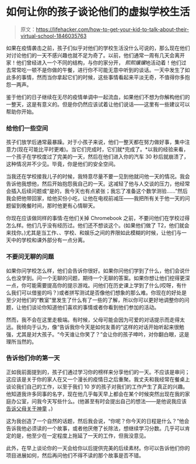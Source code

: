 # 如何让你的孩子谈论他们的虚拟学校生活

> 原文：<https://lifehacker.com/how-to-get-your-kid-to-talk-about-their-virtual-school-1846035763>

如果在疫情袭击之前，孩子们似乎对他们的学校生活没什么可说的，那么现在他们对讨论他们的一天不感兴趣也就不足为奇了。以前，他们通常一周有几天会离开家！他们曾经进入一个不同的结构，与你的家分开， *熙熙攘攘*地活动着！他们过去常常吃一顿不是你做的午餐，进行你不可能无意中听到的谈话。一天中发生了如此多的事情，然而当你拿起它们的时候，这些事情看起来平淡无奇，不值得你多抱怨一两声。



鉴于他们的日子继续在无尽的疫情单调中一起流血，如果他们不想为你解构他们的一整天，这是有意义的。但是你仍然应该试着让他们说话——这里有一些建议可以帮助你开始。

### 给他们一些空间

孩子们放学后通常最暴躁。对于小孩子来说，他们一整天都在努力做好事，集中注意力(现在可能比平时更难)。当它们完成时，它们就*完成了。*以我的经验来看，一个孩子在学校度过了完美的一天，然后在他们进入你的汽车 30 秒后就崩溃了，这种情况并不少见。毕竟，你是他们的安全空间。

当我还在学校接我儿子的时候，我特意尽量不要一见到他就问他一天的情况。我会告诉他我想他，然后开始抱怨我自己的一天。这减轻了他与人交谈的压力，他经常会插入后续问题或“是的，我今天也有点紧张；我忘了准备这个数学测验……”然后我会把他带回家，给他买份小吃，让他在电视前减压——我把所有关于他一天的问题留到晚餐时间，那时他更有心情聊天。

你现在应该做同样的事情:在他们关掉 Chromebook 之前，不要问他们在学校过得怎么样。他们几乎没有经历过。他们还不想谈这个。(如果他们做了 T2，他们就会来找你。)尤其是当工作、、学校、和娱乐之间的界限如此模糊的时候，让他们与一天中的学校和课外部分有一点分离。

### 不要问无聊的问题

如果你问学校怎么样，他们会告诉你很好。如果你问他们学到了什么，他们会说什么也没学到。问一个无聊的问题，期待一个无聊的答案。如果你想让他们挖得更深一点，你可能需要提高你的提示游戏。问他们在历史课上学到了什么(哎呀，有什么我们可以借鉴的吗？)或者拼写测试是否像他们想象的那么难。你现在的好处是至少对他们的“教室”里发生了什么有了一些的了解，所以你可以更好地调整你的问题，让他们谈论你知道他们喜欢的事情或者你看到他们参加的活动。

然而，我不会在这里走极端。有时候，父母可能会因为可爱的对话提示而走得太远。我倾向于认为，像“告诉我你今天是如何友善的”这样的对话开始听起来很勉强，尤其是对大孩子。“今天谁让你笑了？”会让你的孩子呻吟，对你翻白眼，这是理所当然的。

### 告诉他们你的第一天

正如我前面提到的，孩子们通过学习你的榜样来分享他们的一天。不应该是审问；这应该是关于你的家人在又一个漫长的疫情日之后重聚。我丈夫和我经常在餐桌上谈论我们自己的工作，以至于我们 10 岁的孩子对我们的工作产生了真正的兴趣。他知道我许多同事的名字，现在他几乎每天早上都会在某个时候突然出现在我的家庭办公室，问我今天写些什么。(他甚至有时会提出自己的想法——是他说我应该 [告诉父母关于神童](https://offspring.lifehacker.com/this-math-video-game-is-actually-fun-1841432487) 。)

这为我创造了一个自然的话题，然后我会说，“你呢？你今天的日程是什么？”他会告诉我他必须读的一个故事，或者他厌倦了长除法，想继续学习分数。几乎可以肯定的是，他至少在一定程度上拖延了一天的工作，但我没意见。

此外，在早上谈论你的一天会给你以后提供完美的后续素材。你可以告诉他们你的项目进展如何，然后再问他们不得不读的那个故事是否不错。